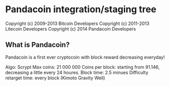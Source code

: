 Pandacoin integration/staging tree
================================

Copyright (c) 2009-2013 Bitcoin Developers
Copyright (c) 2011-2013 Litecoin Developers
Copyright (c) 2014 Pandacoin Developers

What is Pandacoin?
----------------
Pandacoin is a first ever cryptocoin with block reward decreasing everyday!

Algo: Scrypt
Max coins: 21 000 000
Coins per block: starting from 91.146, decreasing a little every 24 houres. 
Block time: 2.5 minues
Difficulty retarget time: every block (Kimoto Gravity Well)

